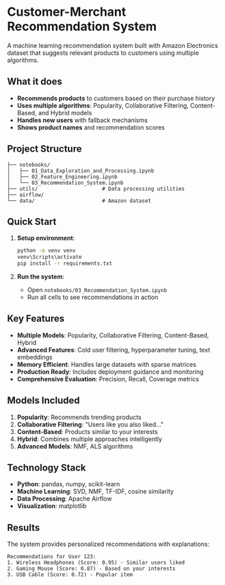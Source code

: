 # Customer-Merchant Recommendation System

A machine learning recommendation system built with Amazon Electronics dataset that suggests relevant products to customers using multiple algorithms.

## What it does

- **Recommends products** to customers based on their purchase history
- **Uses multiple algorithms**: Popularity, Collaborative Filtering, Content-Based, and Hybrid models
- **Handles new users** with fallback mechanisms
- **Shows product names** and recommendation scores

## Project Structure

```
├── notebooks/                 
│   ├── 01_Data_Exploration_and_Processing.ipynb
│   ├── 02_Feature_Engineering.ipynb
│   └── 03_Recommendation_System.ipynb  
├── utils/                     # Data processing utilities
├── airflow/                  
└── data/                      # Amazon dataset
```

## Quick Start

1. **Setup environment**:
   ```bash
   python -m venv venv
   venv\Scripts\activate
   pip install -r requirements.txt
   ```

2. **Run the system**:
   - Open `notebooks/03_Recommendation_System.ipynb`
   - Run all cells to see recommendations in action

## Key Features

- **Multiple Models**: Popularity, Collaborative Filtering, Content-Based, Hybrid
- **Advanced Features**: Cold user filtering, hyperparameter tuning, text embeddings
- **Memory Efficient**: Handles large datasets with sparse matrices
- **Production Ready**: Includes deployment guidance and monitoring
- **Comprehensive Evaluation**: Precision, Recall, Coverage metrics

## Models Included

1. **Popularity**: Recommends trending products
2. **Collaborative Filtering**: "Users like you also liked..."
3. **Content-Based**: Products similar to your interests  
4. **Hybrid**: Combines multiple approaches intelligently
5. **Advanced Models**: NMF, ALS algorithms

## Technology Stack

- **Python**: pandas, numpy, scikit-learn
- **Machine Learning**: SVD, NMF, TF-IDF, cosine similarity  
- **Data Processing**: Apache Airflow 
- **Visualization**: matplotlib

## Results

The system provides personalized recommendations with explanations:
```
Recommendations for User 123:
1. Wireless Headphones (Score: 0.95) - Similar users liked
2. Gaming Mouse (Score: 0.87) - Based on your interests  
3. USB Cable (Score: 0.72) - Popular item
```